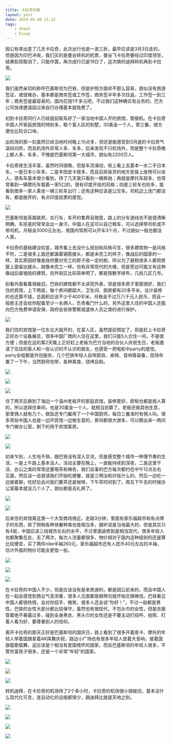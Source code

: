 ```yaml
---
title: 卡拉奇印象
layout: post
date: 2019-05-08 21:22
tags: 
    - Shoot
    - Essay
---
```


因公有幸出差了几天卡拉奇，此次出行也是一波三折，最早应该是3月3日走的，但是因为印巴冲突，我们买的是曼谷转机的机票，曼谷飞卡拉奇要经过印度领空，结果航班取消了，只能作罢。再次成行已是19日了，这次换的迪拜转机再到卡拉奇。

![](/IMG/2019/2019-05-08-Karachi/01.jpg)

我们虽然亲切的称呼巴基斯坦为巴铁，但是护照方面却不那么容易，貌似没有旅游签证，或很难办，基本都是商务签或工作签，商务签半年多次往返，工作签一到三年；商务签是最容易的，国内花钱1千多元吧，不过我们这种确实有业务的，巴方公司快递邀请函过来自行办理基本就免费了。

初到卡拉奇同行人已经提前联系好了一家当地中国人开的旅馆，管接机。在卡拉奇中国人开家庭旅馆的特别多，租个富人区的别墅，30美金一个人，管三餐，很方便也比较合口味。

出机场的那一刻虽然已经当地时间晚上10点多，但还是能感受到3月底的卡拉奇气温较闷热，而且机场外异常人多、车多，后来发现不只机场外，而是整个卡拉奇晚上都人多、车多，不愧是巴基斯坦第一大城市，貌似有2200万人。

卡拉奇夜生活丰富，虽然时间很晚，但是车流涌动，街上看上去基本一水二手日本车，一是日本小车多，二是丰田皮卡居多，而且后排装货的地方安装上座椅可以坐人，德系车基本很少看到，待了几天我只看到一辆奔驰；再就是摩托车超多，也常常看到一辆摩托车载着一家5口的，很有印度开挂的风格；四是三轮车也较多，能看到很多一家人乘坐一辆三轮车出行；还有这种应该是公交车，司机边上连门都没有，都是敞开的，有点印度挂票的感觉。

![](/IMG/2019/2019-05-08-Karachi/02.jpg)

巴基斯坦是英属联邦，左行车，车开的鲁莽且随意，路上的分车道线也不是很清晰明确，车技差的常常会出一身汗。中国人在这可以自己租车，可以选择带司机或不带司机，月租金3000元左右，用国内驾照可以开车3个月，不过貌似一般也都没人查。

卡拉奇的基础建设较差，城市看上去没什么规划和风格可言，很多建筑物一是风格不符，二是很多上面还都漏着钢筋接头，都是未完工的样子，像战后的国家的一样，其实原因好像是政府要对完工的房子收一定的税，所以为了避税很多人都把房屋上面留出接头，就像未完工一样。也有非常现代的大楼，但是旁边可能又有这种像战后废墟般的建筑，另外街区比较简单明了，都是按数字排布，几街几区几号。

别看外面看着很破旧，巴铁的建筑都不太讲究外表，但是很多房子里面很好，我们住的宾馆，上下两层，每个房间都超大，卫生间、厨房都有20多平米，设计装修的也还算不错，总面积应该不少于400平米，月租金不过万八千元人民币，而且一般房主还会给你配备至少一名佣人，负责看门什么的，另外这里入住的中国人还能向巴方免费申请安保，政府会安排警察或退休人员之类的进行保护。

![](/IMG/2019/2019-05-08-Karachi/03.jpg)

我们住的宾馆是一位东北大姐开的，在富人区，虽然提前预定了，但是赶上卡拉奇正好办个设备展览，很多中国厂商的人住在这里，我们只能5人合住一间，不是很方便；但是在这的第2天晚上正好赶上老板为巴方当地的合伙人庆祝生日，老板邀请了住店的客人和一些认识的不认识的朋友，也感受一把电影中party的感觉。party全程都是外包服务，几个巴铁年轻人自带厨具、桌椅、音响等装备，现场布置了一下午，当然厨师也带，各种美食、烧烤自助。

![](/IMG/2019/2019-05-08-Karachi/04.jpg)

![](/IMG/2019/2019-05-08-Karachi/05.jpg)

![](/IMG/2019/2019-05-08-Karachi/06.jpg)

住了两天后换到了海边一个温州老板开的家庭宾馆，装修更好，房租也都是按人算的，所以选择住单间，也是30美金一个人，就相当划算了。老板还做其他生意，家里佣人就有几个，做饭还专门雇用了一个中国厨师，每日三餐准时有佣人叫。很多常驻中国人也是一边开宾馆一边做生意的，房间都很大很多，可以腾出来一两间专门做办公室，剩下的用于宾馆客房。

![](/IMG/2019/2019-05-08-Karachi/07.jpg)

![](/IMG/2019/2019-05-08-Karachi/08.jpg)

初来乍到，人生地不熟，跟巴铁没有深入交流，但是感觉整个城市一种慢节奏的生活，一是上午路上基本没人，活动主要在晚上，一直能持续到深夜，二是这里干活、办公之类的常常还要喝茶和祷告，我们谈事的巴方每次都约在中午12点左右见面，然后谈一会就请我们开始吃便餐，就是三明治和炒饭什么的，然后一边吃一边接着聊，吃好后会问我们要茶还是咖啡，下午茶时间到了。周五下午去的时候办公室基本就没几个人了，貌似都是去礼拜了。

![](/IMG/2019/2019-05-08-Karachi/09.jpg)

![](/IMG/2019/2019-05-08-Karachi/10.jpg)

后来住的宾馆离这里一个大型商场很近，走路3分钟，里面有家乐福超市和有点牌子的东西，除了购物各种快餐种类也是相当多，据听说是当地最大的，但是其实只有4层，中国应该三线城市左右的水平，不过里面装修到是相当现代，很多年轻人也都聚集在此，去了两次，每次人流量都很多，物价相对于国内这种级别的还是算比较便宜，买了两件nike半袖260元，家乐福超市还有人民币40元左右的半袖，估计外面的物价可能会更低一些。

![](/IMG/2019/2019-05-08-Karachi/11.jpg)

![](/IMG/2019/2019-05-08-Karachi/12.jpg)

![](/IMG/2019/2019-05-08-Karachi/13.jpg)

在卡拉奇的中国人不少，但是应该没有是来旅游的，都是因公前来的，而且中国人在一起会感觉到商业气息浓重，很多人见面都是聊两句就开始交换微信。巴铁看见中国人都很热情，会对你招手、微笑，很多人还会说“你好！”，不过一般都是男性，巴铁的女性大部分都比较保守，虽然也有很现代，不包头巾的女性，但是衣服穿着绝不暴露过多，碰到全身黑衣、黑头巾的女性还是不要主动打招呼、拍照、盯着人看为好，要尊重别人的信仰。

离开卡拉奇的那天正好是巴基斯坦的国庆日，路上看到了很多开着皮卡、摩托的年轻人举着国旗拿着AK挥舞庆祝，路边小广场也有很多年轻人放着大音响，披着国旗载歌载舞，这应该是个相当有爱国情怀的国家，而且巴基斯坦的年轻人很多，不管穷富孩子很多，还是一个非常“年轻”的国家。

![](/IMG/2019/2019-05-08-Karachi/14.jpg)

![](/IMG/2019/2019-05-08-Karachi/15.jpg)

![](/IMG/2019/2019-05-08-Karachi/16.jpg)

转机迪拜，在卡拉奇的机场待了2个多小时，卡拉奇的机场很小很破旧，基本没什么现代化可言，连自动化的设施都很少，跟迪拜比就是天地之别。

![](/IMG/2019/2019-05-08-Karachi/17.jpg)

![](/IMG/2019/2019-05-08-Karachi/18.jpg)

![](/IMG/2019/2019-05-08-Karachi/19.jpg)

![](/IMG/2019/2019-05-08-Karachi/20.jpg)